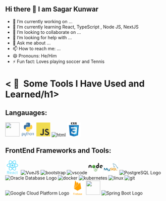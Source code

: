 ## Hi there 👋 I am Sagar Kunwar

- 🔭 I’m currently working on ...
- 🌱 I’m currently learning React, TypeScript , Node JS, NextJS 
- 👯 I’m looking to collaborate on ...
- 🤔 I’m looking for help with ...
- 💬 Ask me about ...
- 📫 How to reach me: ...
- 😄 Pronouns: He/Him
- ⚡ Fun fact: Loves playing soccer and  Tennis

  
<h1>< 🚀 &nbsp;Some Tools I Have Used and Learned/h1>
<p align="left">
<h2> Langauages: </h2>
 <p align="left">
<img src="https://cdn.jsdelivr.net/gh/devicons/devicon/icons/java/java-original.svg" altcode="Java Logo" width="45" height="45">
<img src="https://raw.githubusercontent.com/devicons/devicon/master/icons/python/python-original-wordmark.svg" alt="python" width="45" height="45"/>
<img src="https://raw.githubusercontent.com/devicons/devicon/master/icons/javascript/javascript-original.svg" alt="javascript" width="45" height="45" />
<img src="https://cdn.jsdelivr.net/gh/devicons/devicon/icons/html5/html5-original.svg" alt="html" width="45" height="45"/>
<img src="https://raw.githubusercontent.com/devicons/devicon/master/icons/css3/css3-original-wordmark.svg" alt="css3" width="45" height="45" />

<h2> FrontEnd Frameworks and Tools: </h2>
<img src="https://raw.githubusercontent.com/devicons/devicon/master/icons/react/react-original-wordmark.svg" alt="react" width="45" height="45" />
<img src="https://cdn.jsdelivr.net/gh/devicons/devicon/icons/vuejs/vuejs-original-wordmark.svg" alt="VueJS" width="45" height="45"/>
<img src="https://cdn.jsdelivr.net/gh/devicons/devicon@latest/icons/bootstrap/bootstrap-original-wordmark.svg" alt ="bootstrap" width="45" height="45" />
<img src="https://cdn.jsdelivr.net/gh/devicons/devicon/icons/vscode/vscode-original.svg" alt="vscode" width="45" height="45"/>
<img src="https://raw.githubusercontent.com/devicons/devicon/master/icons/nodejs/nodejs-original-wordmark.svg" alt="nodejs" width="45" height="45" />

<img src="https://raw.githubusercontent.com/devicons/devicon/master/icons/mysql/mysql-original-wordmark.svg" alt="mysql" width="45" height="45" />
<img src="https://cdn.jsdelivr.net/gh/devicons/devicon/icons/postgresql/postgresql-original.svg" alt="PostgreSQL Logo" width="45" height="45"/>
<img src="https://cdn.jsdelivr.net/gh/devicons/devicon/icons/oracle/oracle-original.svg" alt="Oracle Database Logo" width="45" height="45"/>

<img src="https://cdn.jsdelivr.net/gh/devicons/devicon/icons/docker/docker-original.svg" alt="docker" width="45" height="45"/>
<img src="https://cdn.jsdelivr.net/gh/devicons/devicon/icons/kubernetes/kubernetes-plain.svg" alt="kubernetes" width="45" height="45"/>
<img src="https://cdn.jsdelivr.net/gh/devicons/devicon/icons/linux/linux-original.svg" alt="linux" width="45" height="45"/>       
<img src="https://cdn.jsdelivr.net/gh/devicons/devicon/icons/git/git-original.svg" alt="git" width="45" height="45"/>
<img src="https://cdn.jsdelivr.net/gh/devicons/devicon/icons/googlecloud/googlecloud-original.svg" alt="Google Cloud Platform Logo" width="45" height="45"/>
<img src="https://github.com/devicons/devicon/blob/master/icons/firebase/firebase-plain-wordmark.svg" title="Firebase" alt="Firebase" width="45" height="45"/>
  <img src="https://cdn.jsdelivr.net/gh/devicons/devicon/icons/amazonwebservices/amazonwebservices-plain-wordmark.svg" width="45" height="45"/>
  <img src="https://spring.io/img/spring.svg" alt="Spring Boot Logo" width="45" height="45">
</p>
